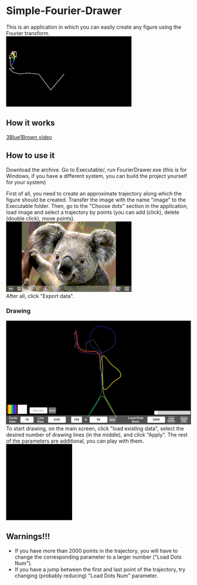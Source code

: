 # Simple-Fourier-Drawer
This is an application in which you can easily create any figure using the Fourier transform.<br>
![1](img/1.gif)

## How it works
[3Blue1Brown video](https://www.youtube.com/watch?v=r6sGWTCMz2k&list=LL&index=21&ab_channel=3Blue1Brown)

## How to use it
Download the archive. Go to Executable/, run FourierDrawer.exe (this is for Windows, if you have a different system, you can build the project yourself for your system)

First of all, you need to create an approximate trajectory along which the figure should be created. Transfer the image with the name "image" to the Executable folder. 
Then, go to the "Choose dots" section in the application, load image and select a trajectory by points (you can add (click), delete (double click), move points).<br>
![2](img/2.gif)<br>
After all, click "Export data".

### Drawing<br>
![3](img/3.jpg)
To start drawing, on the main screen, click "load existing data", select the desired number of drawing lines (in the middle), and click "Apply".
The rest of the parameters are additional, you can play with them.<br>
![4](img/4.gif)

## Warnings!!!
* If you have more than 2000 points in the trajectory, you will have to change the corresponding parameter to a larger number ("Load Dots Num").<br>
* If you have a jump between the first and last point of the trajectory, try changing (probably reducing) "Load Dots Num" parameter.

